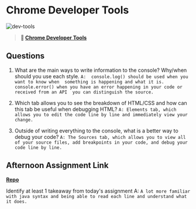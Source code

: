 # Chrome Developer Tools

![dev-tools](https://bcw.blob.core.windows.net/public/img/lesson-images/4571780153354770)

> **📖 [Chrome Developer Tools](https://codeworksacademy.com/fs-student-guide/resources/wk2/03-Chrome-Dev-Tools)**

## Questions

1. What are the main ways to write information to the console? Why/when should you use each style.
`A:  console.log() should be used when you want to know when  something is happening and what it is.
  console.error() when you have an error happening in your code or received from an API  you can distinguish the source.`

2. Which tab allows you to see the breakdown of HTML/CSS and how can this tab be useful when debugging HTML?
`A: Elements tab, which allows you to edit the code line by line and immediately view your change.`

3. Outside of writing everything to the console, what is a better way to debug your code?
`A: The Sources tab, which allows you to view all of your source files, add breakpoints in your code, and debug your code line by line.`

## Afternoon Assignment Link

**[Repo](https://github.com/Molly-Nettleton/icecream-parlor)**

Identify at least 1 takeaway from today's assignment
A: `A lot more familiar with java syntax and being able to read each line and understand what it does.`